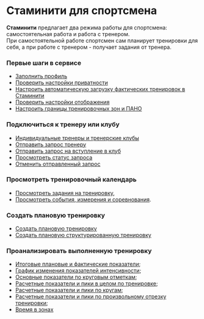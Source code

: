 # Стаминити для спортсмена

**Стаминити** предлагает два режима работы для спортсмена: самостоятельная работа и работа с тренером.  
При самостоятельной работе спортсмен сам планирует тренировки для себя, а при работе с тренером - получает задания от тренера.

### Первые шаги в сервисе
* [Заполнить профиль](/basics/getting-started.md#personalinfo)
* [Проверить настройки приватности](/basics/getting-started.md#privacy)
* [Настроить автоматическую загрузку фактических тренировок в Стаминити](/questions/activity-auto-sync.html)
* [Проверить настройки отображения](/basics/getting-started.md#show)
* [Настроить границы тренировочных зон и ПАНО](/basics/getting-started.md#trainingzones)

### Подключиться к тренеру или клубу

* [Индивидуальные тренеры и тренерские клубы](/athletes/coach-club-connection.md#coachtypes)
* [Отправить запрос тренеру](/athletes/coach-club-connection.md#startcoach)
* [Отправить запрос на вступление в клуб](/athletes/coach-club-connection.md#clubcoaching)
* [Просмотреть статус запроса](/athletes/coach-club-connection.md#requeststatus)
* [Отменить отправленный запрос](/athletes/coach-club-connection.md#cancelrequest)

### Просмотреть тренировочный календарь
* [Просмотреть задания на тренировку](/basics/calendar.md#activities),
* [Просмотреть события, измерения и соревнования](/basics/calendar.md#items).

### Создать плановую тренировку
* [Создать плановую тренировку](/basics/create-plan-activity.md)
* [Создать плановую структурированную тренировку](/basics/create-plan-activity.md#structuredactivity)

### Проанализировать выполненную тренировку
 * [Итоговые плановые и фактические показатели](/basics/analyse-detailed-activity.md#planfact);
 * [График изменения показателей интенсивности](/basics/analyse-detailed-activity.md#measurementchart);
 * [Основные показатели по круговым отметкам](/basics/analyse-detailed-activity.md#laps);
 * [Расчетные показатели и пики в целом по тренировке](/basics/analyse-detailed-activity.md#metrics);
 * [Расчетные показатели и пики по кругам](/basics/analyse-detailed-activity.md#lapmetrics);
 * [Расчетные показатели и пики по произвольному отрезку тренировки](/basics/analyse-detailed-activity.md#intervalmetrics);
 * [Время в зонах](/basics/analyse-detailed-activity.md#timeinzone)

